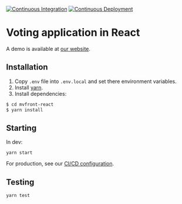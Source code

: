 [![Continuous Integration](https://circleci.com/git/MieuxVoter/mvfront-react.svg?style=svg)](<LINK>)
[![Continuous Deployment](https://api.netlify.com/api/v1/badges/021c39c6-1018-4e3f-98e2-f808b4ea8f6d/deploy-status)](https://app.netlify.com/sites/epic-nightingale-99f910/deploys)

# Voting application in React

A demo is available at [our website](http://demo.mieuxvoter.fr/).

## Installation

1. Copy `.env` file into `.env.local` and set there environment variables.
2. Install [yarn](https://classic.yarnpkg.com/en/docs/install/#debian-stable).
3. Install dependencies:
```bash
$ cd mvfront-react
$ yarn install
```

## Starting

In dev:

`yarn start`

For production, see our [CI/CD configuration](https://github.com/MieuxVoter/continuous-integration).

## Testing

`yarn test`
